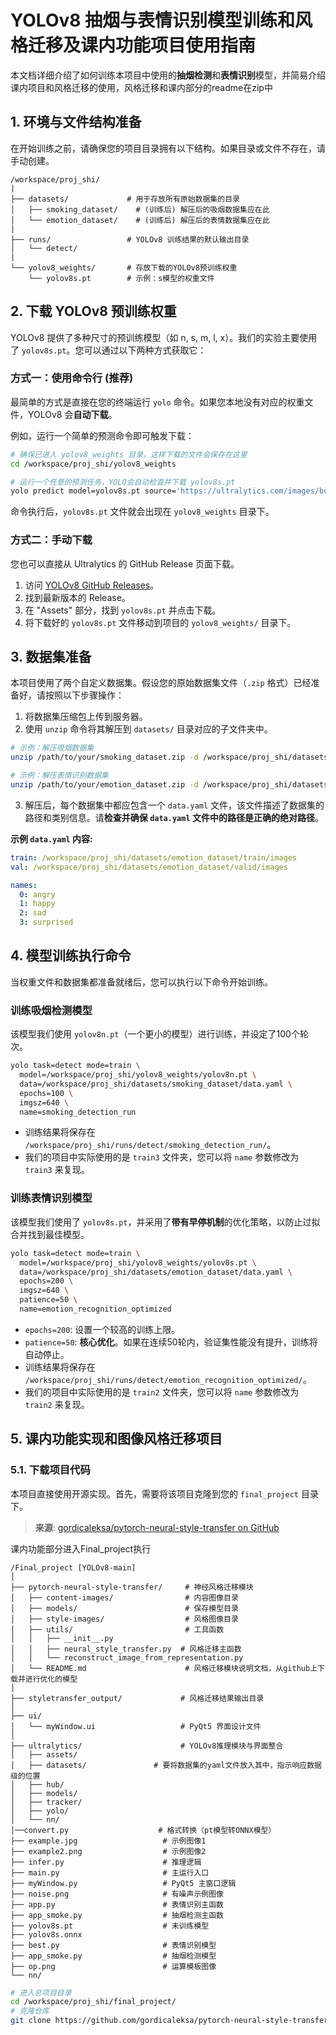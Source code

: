 
# YOLOv8 抽烟与表情识别模型训练和风格迁移及课内功能项目使用指南

本文档详细介绍了如何训练本项目中使用的**抽烟检测**和**表情识别**模型，并简易介绍课内项目和风格迁移的使用，风格迁移和课内部分的readme在zip中

## 1. 环境与文件结构准备

在开始训练之前，请确保您的项目目录拥有以下结构。如果目录或文件不存在，请手动创建。

```
/workspace/proj_shi/
|
├── datasets/             # 用于存放所有原始数据集的目录
│   ├── smoking_dataset/    # (训练后) 解压后的吸烟数据集应在此
│   └── emotion_dataset/    # (训练后) 解压后的表情数据集应在此
|
├── runs/                 # YOLOv8 训练结果的默认输出目录
│   └── detect/
|
└── yolov8_weights/       # 存放下载的YOLOv8预训练权重
    └── yolov8s.pt        # 示例：s模型的权重文件
```

## 2. 下载 YOLOv8 预训练权重

YOLOv8 提供了多种尺寸的预训练模型（如 n, s, m, l, x）。我们的实验主要使用了 `yolov8s.pt`。您可以通过以下两种方式获取它：

### 方式一：使用命令行 (推荐)

最简单的方式是直接在您的终端运行 `yolo` 命令。如果您本地没有对应的权重文件，YOLOv8 会**自动下载**。

例如，运行一个简单的预测命令即可触发下载：
```bash
# 确保已进入 yolov8_weights 目录，这样下载的文件会保存在这里
cd /workspace/proj_shi/yolov8_weights

# 运行一个任意的预测任务，YOLO会自动检查并下载 yolov8s.pt
yolo predict model=yolov8s.pt source='https://ultralytics.com/images/bus.jpg'
```
命令执行后，`yolov8s.pt` 文件就会出现在 `yolov8_weights` 目录下。

### 方式二：手动下载

您也可以直接从 Ultralytics 的 GitHub Release 页面下载。

1.  访问 [YOLOv8 GitHub Releases](https://github.com/ultralytics/ultralytics/releases)。
2.  找到最新版本的 Release。
3.  在 "Assets" 部分，找到 `yolov8s.pt` 并点击下载。
4.  将下载好的 `yolov8s.pt` 文件移动到项目的 `yolov8_weights/` 目录下。

## 3. 数据集准备

本项目使用了两个自定义数据集。假设您的原始数据集文件（`.zip` 格式）已经准备好，请按照以下步骤操作：

1.  将数据集压缩包上传到服务器。
2.  使用 `unzip` 命令将其解压到 `datasets/` 目录对应的子文件夹中。

   ```bash
   # 示例：解压吸烟数据集
   unzip /path/to/your/smoking_dataset.zip -d /workspace/proj_shi/datasets/smoking_dataset/

   # 示例：解压表情识别数据集
   unzip /path/to/your/emotion_dataset.zip -d /workspace/proj_shi/datasets/emotion_dataset/
   ```

3.  解压后，每个数据集中都应包含一个 `data.yaml` 文件，该文件描述了数据集的路径和类别信息。请**检查并确保 `data.yaml` 文件中的路径是正确的绝对路径**。

   **示例 `data.yaml` 内容:**
   ```yaml
   train: /workspace/proj_shi/datasets/emotion_dataset/train/images
   val: /workspace/proj_shi/datasets/emotion_dataset/valid/images

   names:
     0: angry
     1: happy
     2: sad
     3: surprised
   ```

## 4. 模型训练执行命令

当权重文件和数据集都准备就绪后，您可以执行以下命令开始训练。

### 训练吸烟检测模型

该模型我们使用 `yolov8n.pt`（一个更小的模型）进行训练，并设定了100个轮次。

```bash
yolo task=detect mode=train \
  model=/workspace/proj_shi/yolov8_weights/yolov8n.pt \
  data=/workspace/proj_shi/datasets/smoking_dataset/data.yaml \
  epochs=100 \
  imgsz=640 \
  name=smoking_detection_run
```
*   训练结果将保存在 `/workspace/proj_shi/runs/detect/smoking_detection_run/`。
*   我们的项目中实际使用的是 `train3` 文件夹，您可以将 `name` 参数修改为 `train3` 来复现。

### 训练表情识别模型

该模型我们使用了 `yolov8s.pt`，并采用了**带有早停机制**的优化策略，以防止过拟合并找到最佳模型。

```bash
yolo task=detect mode=train \
  model=/workspace/proj_shi/yolov8_weights/yolov8s.pt \
  data=/workspace/proj_shi/datasets/emotion_dataset/data.yaml \
  epochs=200 \
  imgsz=640 \
  patience=50 \
  name=emotion_recognition_optimized
```
*   `epochs=200`: 设置一个较高的训练上限。
*   `patience=50`: **核心优化**。如果在连续50轮内，验证集性能没有提升，训练将自动停止。
*   训练结果将保存在 `/workspace/proj_shi/runs/detect/emotion_recognition_optimized/`。
*   我们的项目中实际使用的是 `train2` 文件夹，您可以将 `name` 参数修改为 `train2` 来复现。



## 5. 课内功能实现和图像风格迁移项目

### 5.1. 下载项目代码

本项目直接使用开源实现。首先，需要将该项目克隆到您的 `final_project` 目录下。
> **来源**: [gordicaleksa/pytorch-neural-style-transfer on GitHub](https://github.com/gordicaleksa/pytorch-neural-style-transfer)

课内功能部分进入Final_project执行
```
/Final_project [YOLOv8-main]
│
├── pytorch-neural-style-transfer/     # 神经风格迁移模块
│   ├── content-images/                # 内容图像目录
│   ├── models/                        # 保存模型目录
│   ├── style-images/                  # 风格图像目录
│   ├── utils/                         # 工具函数
│   │   ├── __init__.py
│   │   ├── neural_style_transfer.py  # 风格迁移主函数
│   │   └── reconstruct_image_from_representation.py
│   └── README.md                      # 风格迁移模块说明文档，从github上下载并进行优化的模型
│
├── styletransfer_output/             # 风格迁移结果输出目录
│
├── ui/                               
│   └── myWindow.ui                   # PyQt5 界面设计文件
│
├── ultralytics/                      # YOLOv8推理模块与界面整合
│   ├── assets/               
│   ├── datasets/               # 要将数据集的yaml文件放入其中，指示响应数据级的位置
│   ├── hub/                  
│   ├── models/ 
│   ├── tracker/
│   ├── yolo/
│   └── nn/
│──convert.py                    # 格式转换（pt模型转ONNX模型）
├── example.jpg                   # 示例图像1
├── example2.png                  # 示例图像2
├── infer.py                      # 推理逻辑
├── main.py                       # 主运行入口
├── myWindow.py                   # PyQt5 主窗口逻辑
├── noise.png                     # 有噪声示例图像
├── app.py                        # 表情识别主函数
├── app_smoke.py                  # 抽烟检测主函数
├── yolov8s.pt                    # 未训练模型
├── yolov8s.onnx               
├── best.py                       # 表情识别模型 
├── app_smoke.py                  # 抽烟检测模型
├── op.png                        # 运算模板图像
└── nn/              
```
```bash
# 进入总项目目录
cd /workspace/proj_shi/final_project/
# 克隆仓库
git clone https://github.com/gordicaleksa/pytorch-neural-style-transfer.git
```

